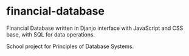# financial-database
Financial Database written in Djanjo interface with JavaScript and CSS base, with SQL for data operations.

School project for Principles of Database Systems.
